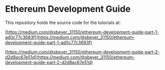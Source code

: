 # Ethereum Development Guide

This repository holds the source code for the tutorials at:

[https://medium.com/@sbeyer_31150/ethereum-development-guide-part-1-ad0c77c3683f](https://medium.com/@sbeyer_31150/ethereum-development-guide-part-1-ad0c77c3683f)

[https://medium.com/@sbeyer_31150/ethereum-development-guide-part-2-d2d8ac67e51d](https://medium.com/@sbeyer_31150/ethereum-development-guide-part-2-d2d8ac67e51d)
